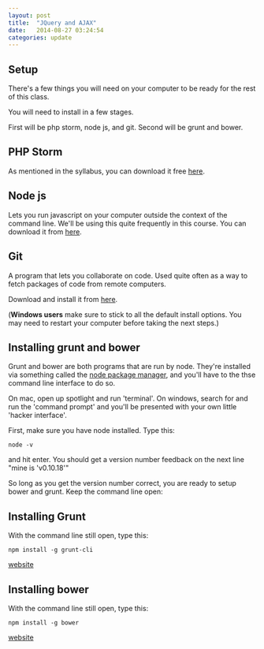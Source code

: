 ```yaml
---
layout: post
title:  "JQuery and AJAX"
date:   2014-08-27 03:24:54
categories: update
---
```


Setup
---------------------

There's a few things you will need on your computer to be ready for the rest of this class.

You will need to install in a few stages.

First will be php storm, node js, and git.
Second will be grunt and bower.

PHP Storm
--------------------

As mentioned in the syllabus, you can download it free [here](https://www.jetbrains.com/student/).

Node js
--------------------

Lets you run javascript on your computer outside the context of the command line. We'll be using this quite frequently in this course. You can download it from [here](http://nodejs.org/).

Git
--------------------

A program that lets you collaborate on code. Used quite often as a way to fetch packages of code from remote computers.

Download and install it from [here](http://www.git-scm.com/).

(**Windows users** make sure to stick to all the default install options. You may need to restart your computer before taking the next steps.)


Installing grunt and bower
---------------------

Grunt and bower are both programs that are run by node. They're installed via something called the [node package manager](https://www.npmjs.com/), and you'll have to the thse command line interface to do so.

On mac, open up spotlight and run 'terminal'. On windows, search for and run the 'command prompt' and you'll be presented with your own little 'hacker interface'.

First, make sure you have node installed. Type this:

`node -v`

and hit enter. You should get a version number feedback on the next line "mine is 'v0.10.18'"

So long as you get the version number correct, you are ready to setup bower and grunt. Keep the command line open:

Installing Grunt
---------------------

With the command line still open, type this:

`npm install -g grunt-cli`

[website](http://gruntjs.com/)


Installing bower
-------------------------

With the command line still open, type this:

`npm install -g bower`

[website](http://bower.io/)